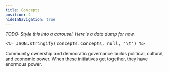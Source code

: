 ```yaml
---
title: Concepts
position: 2
hideInNavigation: true
---
```


_TODO: Style this into a carousel. Here's a data dump for now._

<pre style="overflow-x: scroll">
<%= JSON.stringify(concepts.concepts, null, '\t') %>
</pre>

Community ownership and democratic governance builds political, cultural, and economic power. When these initiatives get together, they have enormous power.
